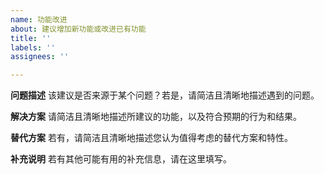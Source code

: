 ```yaml
---
name: 功能改进
about: 建议增加新功能或改进已有功能
title: ''
labels: ''
assignees: ''

---
```


**问题描述**
该建议是否来源于某个问题？若是，请简洁且清晰地描述遇到的问题。

**解决方案**
请简洁且清晰地描述所建议的功能，以及符合预期的行为和结果。

**替代方案**
若有，请简洁且清晰地描述您认为值得考虑的替代方案和特性。

**补充说明**
若有其他可能有用的补充信息，请在这里填写。
